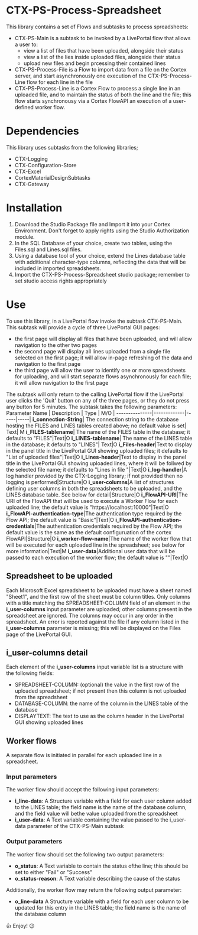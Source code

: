 # CTX-PS-Process-Spreadsheet

This library contains a set of Flows and subtasks to process spreadsheets:
- CTX-PS-Main is a subtask to be invoked by a LivePortal flow that allows a user to:
  - view a list of files that have been uploaded, alongside their status
  - view a list of the lies inside uploaded files, alongside their status
  - upload new files and begin prcessing their contained lines
- CTX-PS-Process-File is a Flow to import data from a file on the Cortex server, and start asynchronously one execution of the CTX-PS-Process-Line flow for each line in the file
- CTX-PS-Process-Line is a Cortex Flow to process a single line in an uploaded file, and to maintain the status of both the line and the file; this flow starts synchronousy via a Cortex FlowAPI an execution of a user-defined worker flow.
 
 # Dependencies
This library uses subtasks from the following libraries;
- CTX-Logging
- CTX-Configuration-Store
- CTX-Excel
- CortexMaterialDesignSubtasks
- CTX-Gateway

# Installation
1. Download the Studio Package file and Import it into your Cortex Environment. Don't forget to apply rights using the Studio Authorization module.
1. In the SQL Database of your choice, create two tables, using the Files.sql and Lines.sql files.
1. Using a database tool of your choice, extend the Lines database table with additional character-type columns, reflecting the data that will be included in imported spreadsheets.
1. Import the CTX-PS-Process-Spreadsheet studio package; remember to set studio access rights appropriately

# Use
To use this library, in a LivePortal flow invoke the subtask CTX-PS-Main.
This subtask will provide a cycle of three LivePortal GUI pages:
- the first page will display all files that have been uploaded, and will allow navigation to the other two pages
- the second page will display all lines uploaded from a single file selected on the first page; it will allow in-page refreshing of the data and navigation to the first page
- the third page will allow the user to identify one or more spreadsheets for uploading, and will start separate flows asynchronously for each file; it will allow navigation to the first page

The subtask will only return to the calling LivePortal flow if the LivePortal user clicks the 'Quit' button on any of the three pages, or they do not press any button for 5 minutes.
The subtask takes the following parameters:
Parameter Name | Description | Type | M/O |
---------------|-------------|------|-----|
**i_connection-String**| The connection string to the database hosting the FILES and LINES tables created above; no default value is set| Text| M
**i_FILES-tablename**| The name of the FILES table in the database; it defaults to "FILES"|Text|O
**i_LINES-tablename**| The name of the LINES table in the database; it defaults to "LINES"| Text|O
**i_Files-header**|Text to display in the panel title in the LivePortal GUI showing uploaded files; it defaults to "List of uploaded files"|Text|O
**i_Lines-header**|Text to display in the panel title in the LivePortal GUI showing uploaded lines, where it will be follwed by the selected file name; it defaults to "Lines in file "|Text|O
**i_log-handler**|A log handler provided by the CTX-Logging library; if not provided then no logging is performed|Structure|O
**i_user-columns**|A list of structures defining user columns in both the spreadsheets to be uploaded, and the LINES database table. See below for detail|Structure|O
**i_FlowAPI-URI**|The URI of the FlowAPI that will be used to execute a Worker Flow for each uploaded line; the default value is "https://localhost:10000"|Text|O
**i_FlowAPI-authentication-type**|The authentication type required by the Flow API; the default value is "Basic"|Text|O
**i_FlowAPI-authentication-credentials**|The authentication credentials required by the Flow API; the default value is the same as the default configuruation of the cortex FlowAPI|Structure|O
**i_worker-flow-name**|The name of the worker flow that will be executed for each uploaded line in the spreadsheet; see below for more information|Text|M
**i_user-data**|Additional user data that will be passed to each execution of the worker flow; the default value is ""|Text|O

## Spreadsheet to be uploaded
Each Microsoft Excel spreadsheet to be uploaded must have a sheet named "Sheet1", and the first row of the sheet must be column titles. Only columns with a title matching the SPREADSHEET-COLUMN field of an element in the **i_user-columns** input parameter are uploaded; other columns present in the spreadsheet are ignored. The columns may occur in any order in the spreadsheet. An error is reported against the file if any column listed in the **i_user-columns** parameter is missing; this will be displayed on the Files page of the LivePortal GUI.

## **i_user-columns** detail
Each element of the **i_user-columns** input variable list is a structure with the following fields:
- SPREADSHEET-COLUMN: (optional) the value in the first row of the uploaded spreadsheet; if not present then this column is not uploaded from the spreadsheet
- DATABASE-COLUMN: the name of the column in the LINES table of the database
- DISPLAYTEXT: The text to use as the column header in the LivePortal GUI showing uploaded lines

## Worker flows
A separate flow is initiated in parallel for each uploaded line in a spreadsheet.
### Input parameters
The worker flow should accept the following input parameters:
- **i_line-data**: A Structure variable with a field for each user column added to the LINES table; the field name is the name of the database column, and the field value will bethe value uploaded from the spreadsheet
- **i_user-data**: A Text variable containing the value passed to the i_user-data parameter of the CTX-PS-Main subtask
### Output parameters
The worker flow should set the following two output parameters:
- **o_status**: A Text variable to contain the status ofthe line; this should be set to either "Fail" or "Success"
- **o_status-reason**: A Text variable describing the cause of the status

Additionally, the worker flow may return the following output parameter:
- **o_line-data** A Structure variable with a field for each user column to be updated for this entry in the LINES table; the field name is the name of the database column


:thumbsup: Enjoy! :wink:
